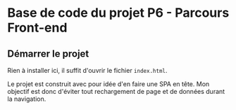 # Base de code du projet P6 - Parcours Front-end

## Démarrer le projet

Rien à installer ici, il suffit d'ouvrir le fichier `index.html`.

Le projet est construit avec pour idée d'en faire une SPA en tête. Mon objectif est donc d'éviter tout rechargement de page et de données durant la navigation.

